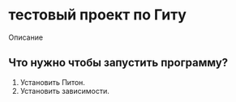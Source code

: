 # тестовый проект по Гиту

Описание

## Что нужно чтобы запустить программу?

1. Установить Питон.
2. Установить зависимости.
